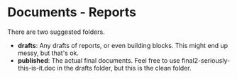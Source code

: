 # Documents - Reports

There are two suggested folders.

* **drafts**: Any drafts of reports, or even building blocks. This might end up messy, but that's ok.
* **published**: The actual final documents. Feel free to use final2-seriously-this-is-it.doc in the drafts folder, but this is the clean folder.